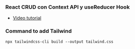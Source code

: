 ### React CRUD con Context API y useReducer Hook

- [Video tutorial](https://youtu.be/jLpPc_J2_xo)

### Command to add Tailwind

`npx tailwindcss-cli build --output tailwind.css`
